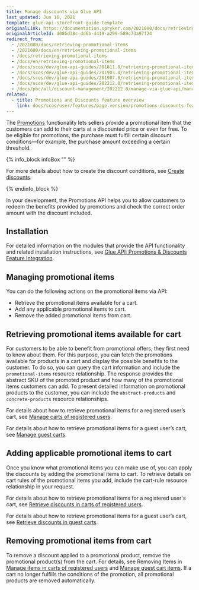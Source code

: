 ```yaml
---
title: Manage discounts via Glue API
last_updated: Jun 16, 2021
template: glue-api-storefront-guide-template
originalLink: https://documentation.spryker.com/2021080/docs/retrieving-promotional-items
originalArticleId: d086d38c-dd6b-4419-a299-589c73a97f24
redirect_from:
  - /2021080/docs/retrieving-promotional-items
  - /2021080/docs/en/retrieving-promotional-items
  - /docs/retrieving-promotional-items
  - /docs/en/retrieving-promotional-items
  - /docs/scos/dev/glue-api-guides/201811.0/retrieving-promotional-items.html
  - /docs/scos/dev/glue-api-guides/201903.0/retrieving-promotional-items.html
  - /docs/scos/dev/glue-api-guides/201907.0/retrieving-promotional-items.html
  - /docs/scos/dev/glue-api-guides/202212.0/retrieving-promotional-items.html  
  - /docs/pbc/all/discount-management/202212.0/manage-via-glue-api/manage-discounts-via-glue-api.html
related:
  - title: Promotions and Discounts feature overview
    link: docs/scos/user/features/page.version/promotions-discounts-feature-overview.html
---
```


The [Promotions](/docs/pbc/all/discount-management/{{site.version}}/base-shop/promotions-discounts-feature-overview.html) functionality lets sellers provide a promotional item that the customers can add to their carts at a discounted price or even for free. To be eligible for promotions, the purchase must fulfill certain discount conditions—for example, the purchase amount exceeding a certain threshold.

{% info_block infoBox "" %}

For more details about how to create the discount conditions, see [Create discounts](/docs/pbc/all/discount-management/{{site.version}}/base-shop/manage-in-the-back-office/create-discounts.html).

{% endinfo_block %}

In your development, the Promotions API helps you to allow customers to redeem the benefits provided by promotions and check the correct order amount with the discount included.

## Installation

For detailed information on the modules that provide the API functionality and related installation instructions, see [Glue API: Promotions & Discounts Feature Integration](/docs/scos/dev/feature-integration-guides/{{site.version}}/glue-api/glue-api-promotions-and-discounts-feature-integration.html).

## Managing promotional items

You can do the following actions on the promotional items via API:

* Retrieve the promotional items available for a cart.
* Add any applicable promotional items to cart.
* Remove the added promotional items from cart.

## Retrieving promotional items available for cart

For customers to be able to benefit from promotional offers, they first need to know about them. For this purpose, you can fetch the promotions available for products in a cart and display the possible benefits to the customer. To do so, you can query the cart information and include the `promotional-items` resource relationship. The response provides the abstract SKU of the promoted product and how many of the promotional items customers can add. To present detailed information on promotional products to the customer, you can include the `abstract-products` and `concrete-products` resource relationships.

For details about how to retrieve promotional items for a registered user’s cart, see [Manage carts of registered users](/docs/pbc/all/cart-and-checkout/{{page.version}}/base-shop/manage-using-glue-api/manage-carts-of-registered-users/glue-api-manage-items-in-carts-of-registered-users.html).

 For details about how to retrieve promotional items for a guest user’s cart, see [Manage guest carts](/docs/pbc/all/cart-and-checkout/{{page.version}}/base-shop/manage-using-glue-api/manage-guest-carts/glue-api-glue-api-manage-guest-carts.html).

## Adding applicable promotional items to cart

Once you know what promotional items you can make use of, you can apply the discounts by adding the promotional items to cart. To retrieve details on cart rules of the promotional items you add, include the cart-rule resource relationship in your request.

For details about how to retrieve promotional items for a registered user's cart, see [Retrieve discounts in carts of registered users](/docs/pbc/all/discount-management/{{site.version}}/base-shop/manage-via-glue-api/retrieve-discounts-in-carts-of-registered-users.html).

For details about how to retrieve promotional items for a guest user’s cart, see [Retrieve discounts in guest carts](/docs/pbc/all/discount-management/{{site.version}}/base-shop/manage-via-glue-api/retrieve-discounts-in-guest-carts.html).

## Removing promotional items from cart

To remove a discount applied to a promotional product, remove the promotional product(s) from the cart. For details, see Removing Items in [Manage items in carts of registered users](/docs/pbc/all/cart-and-checkout/{{page.version}}/base-shop/manage-using-glue-api/manage-carts-of-registered-users/glue-api-manage-items-in-carts-of-registered-users.html#remove-items-from-a-registered-users-cart) and [Manage guest cart items](/docs/pbc/all/cart-and-checkout/{{site.version}}/marketplace/manage-using-glue-api/guest-carts/manage-guest-cart-items.html#remove-an-item-from-a-guest-cart). If a cart no longer fulfills the conditions of the promotion, all promotional products are removed automatically.
